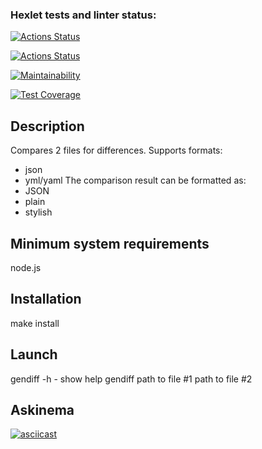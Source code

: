 ### Hexlet tests and linter status:
[![Actions Status](https://github.com/valeriapikul/frontend-project-46/actions/workflows/hexlet-check.yml/badge.svg)](https://github.com/valeriapikul/frontend-project-46/actions)

[![Actions Status](https://github.com/valeriapikul/frontend-project-46/actions/workflows/check.yml/badge.svg)](https://github.com/valeriapikul/frontend-project-46/actions)

[![Maintainability](https://api.codeclimate.com/v1/badges/1222d6b0ffb539e41a18/maintainability)](https://codeclimate.com/github/valeriapikul/frontend-project-46/maintainability)

[![Test Coverage](https://api.codeclimate.com/v1/badges/1222d6b0ffb539e41a18/test_coverage)](https://codeclimate.com/github/valeriapikul/frontend-project-46/test_coverage)

## Description
Compares 2 files for differences. Supports formats:
- json
- yml/yaml
The comparison result can be formatted as:
- JSON
- plain
- stylish

## Minimum system requirements
node.js

## Installation
make install

## Launch
gendiff -h - show help
gendiff path to file #1 path to file #2

## Askinema

[![asciicast](https://asciinema.org/a/Kw1p0N8elWfS9kX25lmGRoICF.svg)](https://asciinema.org/a/Kw1p0N8elWfS9kX25lmGRoICF)